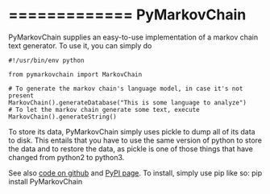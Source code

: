 =============
PyMarkovChain
=============

PyMarkovChain supplies an easy-to-use implementation of a markov chain text generator.
To use it, you can simply do

    #!/usr/bin/env python

    from pymarkovchain import MarkovChain

    # To generate the markov chain's language model, in case it's not present
    MarkovChain().generateDatabase("This is some language to analyze")
    # To let the markov chain generate some text, execute
    MarkovChain().generateString()

To store its data, PyMarkovChain simply uses pickle to dump all of its data to disk.
This entails that you have to use the same version of python to store the data and to
restore the data, as pickle is one of those things that have changed from python2 to python3.

See also [code on github](https://github.com/MaxWagner/PyMarkovChain) and [PyPI page](http://pypi.python.org/pypi/PyMarkovChain/).
To install, simply use pip like so:
    pip install PyMarkovChain

